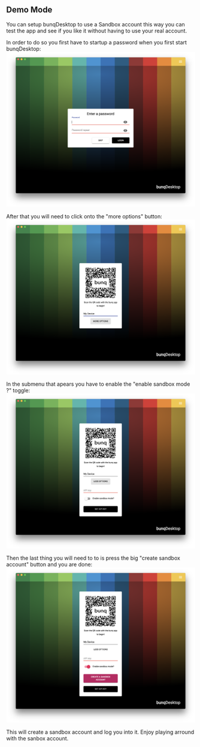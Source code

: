 ## Demo Mode
You can setup bunqDesktop to use a Sandbox account this way you can test the app and see if you like it without having to use your real account.

In order to do so you first have to startup a password when you first start bunqDesktop:
![Screenshot](images/demo-mode/1.png)

After that you will need to click onto the "more options" button:
![Screenshot](images/demo-mode/2.png)

In the submenu that apears you have to enable the "enable sandbox mode ?" toggle:
![Screenshot](images/demo-mode/3.png)

Then the last thing you will need to to is press the big "create sandbox account" button and you are done:
![Screenshot](images/demo-mode/4.png)

This will create a sandbox account and log you into it. Enjoy playing arround with the sanbox account.
